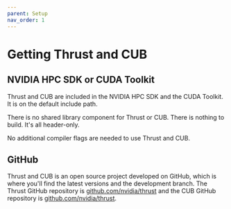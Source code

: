 ```yaml
---
parent: Setup
nav_order: 1
---
```


# Getting Thrust and CUB

## NVIDIA HPC SDK or CUDA Toolkit

Thrust and CUB are included in the NVIDIA HPC SDK and the CUDA Toolkit.
It is on the default include path.

There is no shared library component for Thrust or CUB.
There is nothing to build.
It's all header-only.

No additional compiler flags are needed to use Thrust and CUB.

## GitHub

Thrust and CUB is an open source project developed on GitHub, which is where
  you'll find the latest versions and the development branch.
The Thrust GitHub repository is [github.com/nvidia/thrust](https://github.com/nvidia/thrust)
  and the CUB GitHub repository is [github.com/nvidia/thrust](https://github.com/nvidia/thrust).

